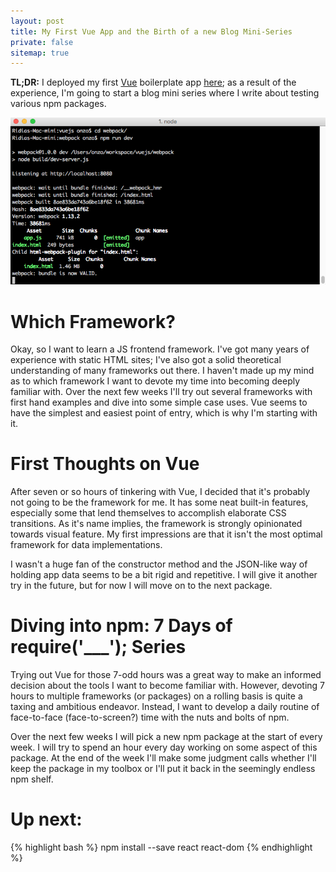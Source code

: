 ```yaml
---
layout: post
title: My First Vue App and the Birth of a new Blog Mini-Series
private: false
sitemap: true
---
```


**TL;DR:** I deployed my first [Vue](http://vuejs.org/guide/installation.html) boilerplate app [here](http://fewblocks.ca/vue/); as a result of the experience, I'm going to start a blog mini series where I write about testing various npm packages.

![Vue screenshot][1]

# Which Framework?

Okay, so I want to learn a JS frontend framework. I've got many years of experience with static HTML sites; I've also got a solid theoretical understanding of many frameworks out there. I haven't made up my mind as to which framework I want to devote my time into becoming deeply familiar with. Over the next few weeks I'll try out several frameworks with first hand examples and dive into some simple case uses. Vue seems to have the simplest and easiest point of entry, which is why I'm starting with it.

# First Thoughts on Vue

After seven or so hours of tinkering with Vue, I decided that it's probably not going to be the framework for me. It has some neat built-in features, especially some that lend themselves to accomplish elaborate CSS transitions. As it's name implies, the framework is strongly opinionated towards visual feature. My first impressions are that it isn't the most optimal framework for data implementations. 

I wasn't a huge fan of the constructor method and the JSON-like way of holding app data seems to be a bit rigid and repetitive. I will give it another try in the future, but for now I will move on to the next package.

# Diving into npm: 7 Days of require('___'); Series

Trying out Vue for those 7-odd hours was a great way to make an informed decision about the tools I want to become familiar with. However, devoting 7 hours to multiple frameworks (or packages) on a rolling basis is quite a taxing and ambitious endeavor. Instead, I want to develop a daily routine of face-to-face (face-to-screen?) time with the nuts and bolts of npm. 

Over the next few weeks I will pick a new npm package at the start of every week. I will try to spend an hour every day working on some aspect of this package. At the end of the week I'll make some judgment calls whether I'll keep the package in my toolbox or I'll put it back in the seemingly endless npm shelf.

# Up next:

{% highlight bash %}
 npm install --save react react-dom
{% endhighlight %}



[1]: ../assets/img/terminal-vue.png "Screenshot"